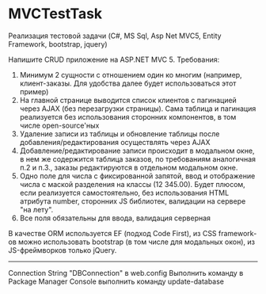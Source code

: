 # MVCTestTask

Реализация тестовой задачи (C#, MS Sql, Asp Net MVC5, Entity Framework, bootstrap, jquery)

Напишите CRUD приложение на ASP.NET MVC 5.
Требования:
1. Минимум 2 сущности с отношением один ко многим (например, клиент-заказы. Для удобства далее будет использоваться этот пример)
2. На главной странице выводится список клиентов с пагинацией через AJAX (без перезагрузки страницы). Сама таблица и пагинация реализуется без использования сторонних компонентов, в том числе open-source'ных
3. Удаление записи из таблицы и обновление таблицы после добавления/редактирования осуществлять через AJAX
4. Добавление/редактирование записи происходит в модальном окне, в нем же содержится таблица заказов, по требованиям аналогичная п.2 и п.3., заказы редактируются в отдельном модальном окне.
5. Одно поле для числа с фиксированной запятой, ввод и отображение числа с маской разделения на классы (12 345.00). Будет плюсом, если реализуется самостоятельно, без использования HTML атрибута number, сторонних JS библиотек, валидации на сервере "на лету".
6. Все поля обязательны для ввода, валидация серверная

В качестве ORM используется EF (подход Code First), из CSS framework-ов можно использовать bootstrap (в том числе для модальных окон), из JS-фреймворков только jQuery.

----

Connection String "DBConnection" в web.config
Выполнить команду в Package Manager Console выполнить команду update-database
